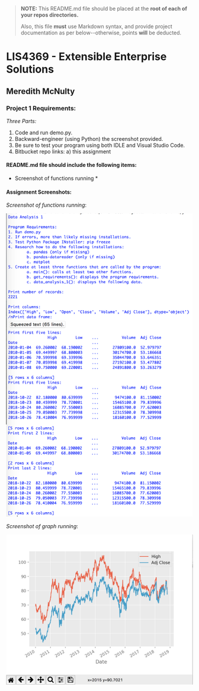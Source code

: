 > **NOTE:** This README.md file should be placed at the **root of each of your repos directories.**
>
>Also, this file **must** use Markdown syntax, and provide project documentation as per below--otherwise, points **will** be deducted.
>

# LIS4369 - Extensible Enterprise Solutions

## Meredith McNulty

### Project 1 Requirements:

*Three Parts:*

1. Code and run demo.py.
2. Backward-engineer (using Python) the screenshot provided.
3. Be sure to test your program using both IDLE and Visual Studio Code.
4. Bitbucket repo links:
	a) this assignment

#### README.md file should include the following items:

* Screenshot of functions running *

#### Assignment Screenshots:

*Screenshot of functions running*:

![Functions.py Screenshot](img/functions.png)

*Screenshot of graph running*:

![Graph Screenshot](img/graph.png)